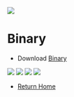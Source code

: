 ![](../resources/SxC_themeBanner.jpg)

# Binary

* Download [Binary](../themes/SxC_binary.theme)

![](../screenshots/SxC_binary01.jpg) ![](../screenshots/SxC_binary02.jpg)
![](../screenshots/SxC_binary03.jpg) ![](../screenshots/SxC_binary04.jpg)

* [Return Home](../)